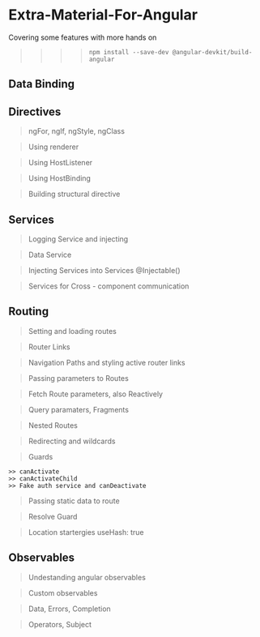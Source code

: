 # Extra-Material-For-Angular
Covering some features with more hands on

>>>> `npm install --save-dev @angular-devkit/build-angular`

## Data Binding
## Directives
> ngFor, ngIf, ngStyle, ngClass

>  Using renderer
  
>  Using HostListener
  
>  Using HostBinding
  
>  Building structural directive

## Services

> Logging Service and injecting

> Data Service
 
> Injecting Services into Services @Injectable()
 
> Services for Cross - component communication

## Routing

> Setting and loading routes

> Router Links

> Navigation Paths and styling active router links

> Passing parameters to Routes

> Fetch Route parameters, also Reactively

> Query paramaters, Fragments

> Nested Routes

> Redirecting and wildcards

> Guards

	>> canActivate
	>> canActivateChild
	>> Fake auth service and canDeactivate

> Passing static data to route

> Resolve Guard

> Location startergies useHash: true

## Observables

> Undestanding angular observables

> Custom observables

> Data, Errors, Completion

> Operators, Subject